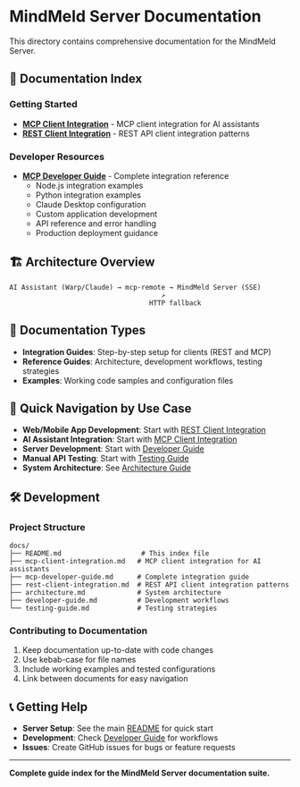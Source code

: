 # MindMeld Server Documentation

This directory contains comprehensive documentation for the MindMeld Server.

## 📖 Documentation Index

### Getting Started

- **[MCP Client Integration](mcp-client-integration.md)** - MCP client integration for AI assistants
- **[REST Client Integration](rest-client-integration.md)** - REST API client integration patterns

### Developer Resources

- **[MCP Developer Guide](mcp-developer-guide.md)** - Complete integration reference
  - Node.js integration examples
  - Python integration examples
  - Claude Desktop configuration
  - Custom application development
  - API reference and error handling
  - Production deployment guidance

## 🏗️ Architecture Overview

```
AI Assistant (Warp/Claude) → mcp-remote → MindMeld Server (SSE)
                                      ↗
                                   HTTP fallback
```

## 🎨 Documentation Types

- **Integration Guides**: Step-by-step setup for clients (REST and MCP)
- **Reference Guides**: Architecture, development workflows, testing strategies
- **Examples**: Working code samples and configuration files

## 🚀 Quick Navigation by Use Case

- **Web/Mobile App Development**: Start with [REST Client Integration](rest-client-integration.md)
- **AI Assistant Integration**: Start with [MCP Client Integration](mcp-client-integration.md)
- **Server Development**: Start with [Developer Guide](developer-guide.md)
- **Manual API Testing**: Start with [Testing Guide](testing-guide.md)
- **System Architecture**: See [Architecture Guide](architecture.md)

## 🛠️ Development

### Project Structure

```
docs/
├── README.md                    # This index file
├── mcp-client-integration.md   # MCP client integration for AI assistants
├── mcp-developer-guide.md      # Complete integration guide
├── rest-client-integration.md  # REST API client integration patterns
├── architecture.md             # System architecture
├── developer-guide.md          # Development workflows
└── testing-guide.md            # Testing strategies
```

### Contributing to Documentation

1. Keep documentation up-to-date with code changes
2. Use kebab-case for file names
3. Include working examples and tested configurations
4. Link between documents for easy navigation

## 📞 Getting Help

- **Server Setup**: See the main [README](../README.md) for quick start
- **Development**: Check [Developer Guide](developer-guide.md) for workflows
- **Issues**: Create GitHub issues for bugs or feature requests

---

**Complete guide index for the MindMeld Server documentation suite.**
